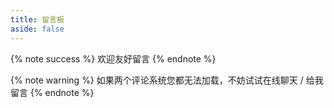 ```yaml
---
title: 留言板
aside: false
---
```

{% note success %} 欢迎友好留言 {% endnote %}

{% note warning %} 如果两个评论系统您都无法加载，不妨试试在线聊天 / 给我留言 {% endnote %}

